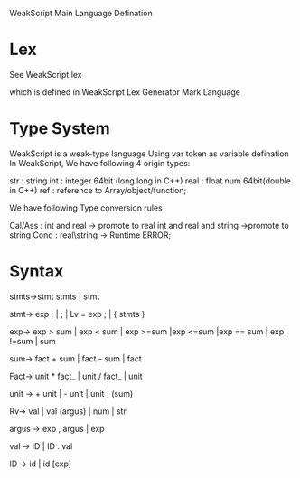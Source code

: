 WeakScript Main Language Defination

# Lex

See WeakScript.lex

which is defined in WeakScript Lex Generator Mark Language

# Type System

WeakScript is a weak-type language
Using var token as variable defination
In WeakScript, We have following 4 origin types:

str  : string 
int  : integer 64bit (long long in C++) 
real : float num 64bit(double in C++)
ref  : reference to Array/object/function;
 
We have following Type conversion rules

Cal/Ass :
int and real -> promote to real
int and real and string ->promote to string
Cond :
real\string -> Runtime ERROR;


# Syntax

stmts->stmt stmts | stmt

stmt-> exp ; | ; | Lv = exp ; | { stmts } 

exp-> exp > sum | exp < sum | exp >=sum |exp <=sum |exp == sum | exp !=sum | sum

sum-> fact + sum | fact - sum | fact 

Fact-> unit * fact_ | unit / fact_ | unit 

unit -> + unit | - unit | unit | (sum) 

Rv-> val | val (argus) | num | str 

argus -> exp , argus | exp

val -> ID | ID . val

ID -> id | id [exp]

